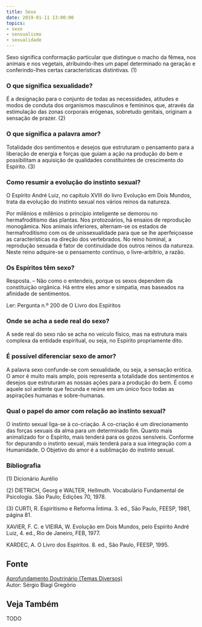 ```yaml
---
title: Sexo
date: 2019-01-11 13:00:00
topics: 
- sexo
- sensualismo
- sexualidade
---
```


Sexo significa conformação particular que distingue o macho da fêmea, nos
animais e nos vegetais, atribuindo-lhes um papel determinado na geração e
conferindo-lhes certas características distintivas. (1)

### O que significa sexualidade?
É a designação para o conjunto de todas as necessidades, atitudes e
modos de conduta dos organismos masculinos e femininos que, através da
estimulação das zonas corporais erógenas, sobretudo genitais, originam a
sensação de prazer. (2)

### O que significa a palavra amor?
Totalidade dos sentimentos e desejos que estruturam o pensamento para a
liberação de energia e forças que guiam a ação na produção do bem e
possibilitam a aquisição de qualidades constituintes de crescimento do
Espírito. (3)

### Como resumir a evolução do instinto sexual?
O Espírito André Luiz, no capítulo XVIII do livro Evolução em Dois
Mundos, trata da evolução do instinto sexual nos vários reinos da
natureza.

Por milênios e milênios o princípio inteligente se demorou no
hermafroditismo das plantas. Nos protozoários, há ensaios de reprodução
monogâmica. Nos animais inferiores, alternam-se os estados de
hermafroditismo com os de unissexualidade para que se lhe aperfeiçoasse
as características na direção dos vertebrados. No reino hominal, a
reprodução sexuada é fator de continuidade dos outros reinos da
natureza. Neste reino adquire-se o pensamento contínuo, o
livre-arbítrio, a razão.

### Os Espíritos têm sexo?
Resposta. – Não como o entendeis, porque os sexos dependem da
constituição orgânica. Há entre eles amor e simpatia, mas baseados na
afinidade de sentimentos.

Ler: Pergunta n.º 200 de O Livro dos Espíritos

### Onde se acha a sede real do sexo?
A sede real do sexo não se acha no veículo físico, mas na estrutura mais
complexa da entidade espiritual, ou seja, no Espírito propriamente dito.

### É possível diferenciar sexo de amor?
A palavra sexo confunde-se com sexualidade, ou seja, a sensação erótica.
O amor é muito mais amplo, pois representa a totalidade dos sentimentos
e desejos que estruturam as nossas ações para a produção do bem. É como
aquele sol ardente que fecunda e reúne em um único foco todas as
aspirações humanas e sobre-humanas.

### Qual o papel do amor com relação ao instinto sexual?
O instinto sexual liga-se à co-criação. A co-criação é um direcionamento
das forças sexuais da alma para um determinado fim. Quanto mais
animalizado for o Espírito, mais tenderá para os gozos sensíveis.
Conforme for depurando o instinto sexual, mais tenderá para a sua
integração com a Humanidade. O Objetivo do amor é a sublimação do
instinto sexual.




### Bibliografia
(1) Dicionário Aurélio

(2) DIETRICH, Georg e WALTER, Hellmuth. Vocabulário Fundamental de
Psicologia. São Paulo; Edições 70, 1978.

(3) CURTI, R. Espiritismo e Reforma Íntima. 3. ed., São Paulo, FEESP,
1981, página 81.

XAVIER, F. C. e VIEIRA, W. Evolução em Dois Mundos, pelo Espírito
André Luiz, 4. ed., Rio de Janeiro, FEB, 1977.

KARDEC, A. O Livro dos Espíritos. 8. ed., São Paulo, FEESP, 1995.

## Fonte
[Aprofundamento Doutrinário (Temas Diversos)](https://sites.google.com/view/aprofundamentodoutrinario/sexo-amor-e-espiritismo)  
Autor: Sérgio Biagi Gregório



## Veja Também
TODO


